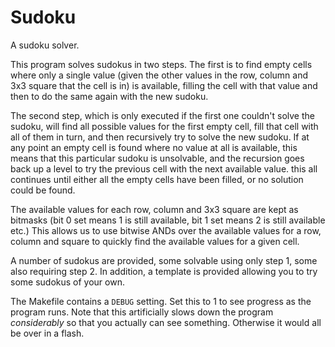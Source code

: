 # Sudoku
A sudoku solver.

This program solves sudokus in two steps. The first is to find empty
cells where only a single value (given the other values in the row,
column and 3x3 square that the cell is in) is available, filling the
cell with that value and then to do the same again with the new sudoku.

The second step, which is only executed if the first one couldn't solve
the sudoku, will find all possible values for the first empty cell, fill
that cell with all of them in turn, and then recursively try to solve
the new sudoku. If at any point an empty cell is found where no value at
all is available, this means that this particular sudoku is unsolvable,
and the recursion goes back up a level to try the previous cell with the
next available value. this all continues until either all the empty
cells have been filled, or no solution could be found.

The available values for each row, column and 3x3 square are kept as
bitmasks (bit 0 set means 1 is still available, bit 1 set means 2 is
still available etc.) This allows us to use bitwise ANDs over the
available values for a row, column and square to quickly find the
available values for a given cell.

A number of sudokus are provided, some solvable using only step 1, some
also requiring step 2. In addition, a template is provided allowing you
to try some sudokus of your own.

The Makefile contains a `DEBUG` setting. Set this to 1 to see progress
as the program runs. Note that this artificially slows down the program
*considerably* so that you actually can see something. Otherwise it
would all be over in a flash.
